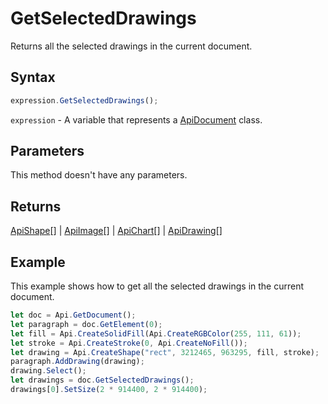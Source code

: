 # GetSelectedDrawings

Returns all the selected drawings in the current document.

## Syntax

```javascript
expression.GetSelectedDrawings();
```

`expression` - A variable that represents a [ApiDocument](../ApiDocument.md) class.

## Parameters

This method doesn't have any parameters.

## Returns

[ApiShape](../../ApiShape/ApiShape.md)[] \| [ApiImage](../../ApiImage/ApiImage.md)[] \| [ApiChart](../../ApiChart/ApiChart.md)[] \| [ApiDrawing](../../ApiDrawing/ApiDrawing.md)[]

## Example

This example shows how to get all the selected drawings in the current document.

```javascript editor-docx
let doc = Api.GetDocument();
let paragraph = doc.GetElement(0);
let fill = Api.CreateSolidFill(Api.CreateRGBColor(255, 111, 61));
let stroke = Api.CreateStroke(0, Api.CreateNoFill());
let drawing = Api.CreateShape("rect", 3212465, 963295, fill, stroke);
paragraph.AddDrawing(drawing);
drawing.Select();
let drawings = doc.GetSelectedDrawings();
drawings[0].SetSize(2 * 914400, 2 * 914400);
```
